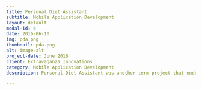 ```yaml
---
title: Personal Diet Assistant
subtitle: Mobile Application Development
layout: default
modal-id: 6
date: 2016-06-10
img: pda.png
thumbnail: pda.png
alt: image-alt
project-date: June 2016
client: Extravaganza Innovations
category: Mobile Application Development
description: Personal Diet Assistant was another term project that ended up submitted half baked. The initial ideas was to build a simple yet challenging fitness application that will help users reach their fitness goals. The motivation behind this app was to change the way fitness and nutrition apps work. The goal here is to turn user’s phone into a personal diet assistant, which will work just like a real life Coach, creating a diet and fitness plan for the user according to his/her needs and routine, updating his/her plan according to the performance and much more. The aim is to help users reach their fitness goals by instilling healthy habits and routines in their life by following a step-by-step interactive program. </br></br>Features:</br></br>- Registration & Authentication Module </br>- Centralized Dashboard </br>- Smart Diet/Activity Planning Module </br>- Routine Planning Module </br>- Milestone Based Progress System </br>- Charts & Analytics </br>- Diet Log </br>- Utility features

---
```

